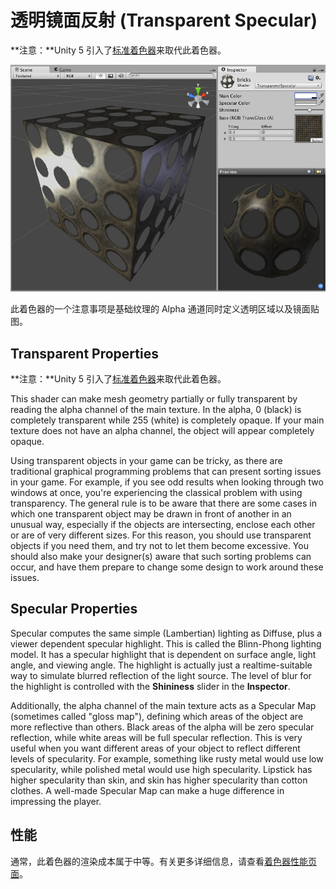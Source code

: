 透明镜面反射 (Transparent Specular)
====================

**注意：**Unity 5 引入了[标准着色器](shader-StandardShader.html)来取代此着色器。

![](../uploads/Shaders/Shader-TransSpec.png) 

此着色器的一个注意事项是基础纹理的 Alpha 通道同时定义透明区域以及镜面贴图。

Transparent Properties
----------------------

**注意：**Unity 5 引入了[标准着色器](shader-StandardShader.html)来取代此着色器。

This shader can make mesh geometry partially or fully transparent by reading the alpha channel of the main texture. In the alpha, 0 (black) is completely transparent while 255 (white) is completely opaque. If your main texture does not have an alpha channel, the object will appear completely opaque.

Using transparent objects in your game can be tricky, as there are traditional graphical programming problems that can present sorting issues in your game. For example, if you see odd results when looking through two windows at once, you're experiencing the classical problem with using transparency. The general rule is to be aware that there are some cases in which one transparent object may be drawn in front of another in an unusual way, especially if the objects are intersecting, enclose each other or are of very different sizes. For this reason, you should use transparent objects if you need them, and try not to let them become excessive. You should also make your designer(s) aware that such sorting problems can occur, and have them prepare to change some design to work around these issues.
 

Specular Properties
-------------------


Specular computes the same simple (Lambertian) lighting as Diffuse, plus a viewer dependent specular highlight. This is called the Blinn-Phong lighting model. It has a specular highlight that is dependent on surface angle, light angle, and viewing angle. The highlight is actually just a realtime-suitable way to simulate blurred reflection of the light source. The level of blur for the highlight is controlled with the __Shininess__ slider in the __Inspector__.

Additionally, the alpha channel of the main texture acts as a Specular Map (sometimes called "gloss map"), defining which areas of the object are more reflective than others. Black areas of the alpha will be zero specular reflection, while white areas will be full specular reflection. This is very useful when you want different areas of your object to reflect different levels of specularity. For example, something like rusty metal would use low specularity, while polished metal would use high specularity. Lipstick has higher specularity than skin, and skin has higher specularity than cotton clothes. A well-made Specular Map can make a huge difference in impressing the player.
 

性能
-----------


通常，此着色器的渲染成本属于中等。有关更多详细信息，请查看[着色器性能页面](shader-Performance.html)。
